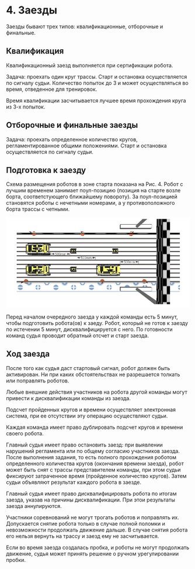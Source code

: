 
# 4. Заезды

Заезды бывают трех типов: квалификационные, отборочные и финальные.

## Квалификация

Квалификационный заезд выполняется при сертификации робота.

Задача: проехать один круг трассы. Старт и остановка осуществляется по сигналу судьи. Количество попыток до 3 и может осуществляться во время, отведенное для тренировок.

Время квалификации засчитывается лучшее время прохождения круга из 3-х попыток.

## Отборочные и финальные заезды

Задача: проехать определенное количество кругов, регламентированное общими положениями. Старт и остановка осуществляется по сигналу судьи.

## Подготовка к заезду

Схема размещения роботов в зоне старта показана на Рис. 4. Робот с лучшим временем занимает поул-позицию (позиция на старте возле борта, соответстующего ближайшему повороту). За поул-позицией становятся роботы с нечетными номерами, а у противоположного борта трассы с четными.

![Рис.4 – Схема размещения роботов перед началом заезда](../images/9.png)

Перед началом очередного заезда у каждой команды есть 5 минут, чтобы подготовить робота(ов) к заеду. Робот, который не готов к заезду по истечении 5 минут, дисквалифицируется с него. По готовности команд судья проводит обратный отсчет и старт заезда.

## Ход заезда

После того как судья даст стартовый сигнал, робот должен быть активирован. Ни при каких обстоятельствах не разрешается толкать или поправлять роботов.

Любые внешние действия участников на робота другой команды могут привести к дисквалификации команды из заезда.

Подсчет пройденных кругов и времени осуществляет электронная система, при ее отсутствии эту операцию осуществляют судьи.

Каждая команда имеет право дублировать подсчет кругов и времени своего робота.

Главный судья имеет право остановить заезд: при выявлении нарушений регламента или по общему согласию участников заезда.
После выполнения задания, то есть полного прохождения роботом определенного количества кругов (окончания времени заезда), робот может быть снят с трассы представителем команды, при этом судьи фиксируют затраченное время (пройденное количество кругов). Затем судьи объявляют результат каждого робота в заезде.

Главный судья имеет право дисквалифицировать робота по итогам заезда, указав на причины дисквалификации. При этои результаты заезда аннулируются.

Участники соревнований не могут трогать роботов и поправлять их. Допускается снятие робота только в случае полной поломки и невозможности продолжать движение дальше. В случае снятия робота его нельзя вернуть на трассу и заезд ему не засчитывается.

Если во время заезда создалась пробка, и роботы не могут продолжать движение, судья может принять решение о ручном урегулировании пробки.
